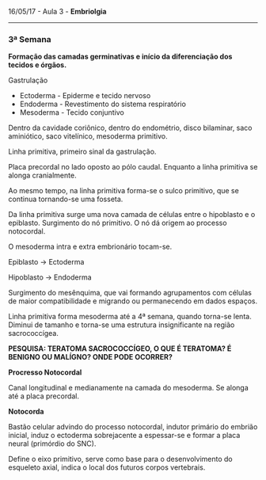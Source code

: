 16/05/17 - Aula 3 - **Embriolgia**

---

### 3ª Semana

**Formação das camadas germinativas e início da diferenciação dos tecidos e órgãos.**

Gastrulação

* Ectoderma - Epiderme e tecido nervoso
* Endoderma - Revestimento do sistema respiratório
* Mesoderma - Tecido conjuntivo

Dentro da cavidade coriônico, dentro do endométrio, disco bilaminar, saco aminiótico, saco vitelínico, mesoderma primitivo.

Linha primitiva, primeiro sinal da gastrulação.

Placa precordal no lado oposto ao pólo caudal. Enquanto a linha primitiva se alonga cranialmente.

Ao mesmo tempo, na linha primitiva forma-se o sulco primitivo, que se continua tornando-se uma fosseta.

Da linha primitiva surge uma nova camada de células entre o hipoblasto e o epiblasto. Surgimento do nó primitivo. O nó dá origem ao processo notocordal.

O mesoderma intra e extra embrionário tocam-se.

Epiblasto -&gt; Ectoderma

Hipoblasto -&gt; Endoderma

Surgimento do mesênquima, que vai formando agrupamentos com células de maior compatibilidade e migrando ou permanecendo em dados espaços.

Linha primitiva forma mesoderma até a 4ª semana, quando torna-se lenta. Diminui de tamanho e torna-se uma estrutura insignificante na região sacrococcígea.

**PESQUISA: TERATOMA SACROCOCCÍGEO, O QUE É TERATOMA? É BENIGNO OU MALÍGNO? ONDE PODE OCORRER?**

**Procresso Notocordal**

Canal longitudinal e medianamente na camada do mesoderma. Se alonga até a placa precordal.

**Notocorda**

Bastão celular advindo do processo notocordal, indutor primário do embrião inicial, induz o ectoderma sobrejacente a espessar-se e formar a placa neural \(primórdio do SNC\).

Define o eixo primitivo, serve como base para o desenvolvimento do esqueleto axial, indica o local dos futuros corpos vertebrais.




